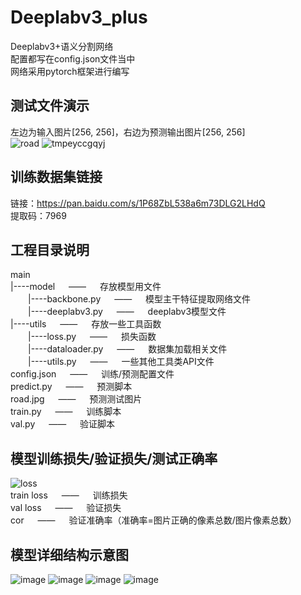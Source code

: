 # Deeplabv3_plus
Deeplabv3+语义分割网络</br>
配置都写在config.json文件当中</br>
网络采用pytorch框架进行编写</br>
## 测试文件演示
左边为输入图片[256, 256]，右边为预测输出图片[256, 256]</br>
![road](https://user-images.githubusercontent.com/77096562/173211851-ace636a2-5fcb-4b7b-bc3a-696d7e067e2a.jpg)
![tmpeyccgqyj](https://user-images.githubusercontent.com/77096562/173211863-ddfb2e1d-ed94-441c-9204-5405b26fc4a4.PNG)
## 训练数据集链接
链接：https://pan.baidu.com/s/1P68ZbL538a6m73DLG2LHdQ </br>
提取码：7969 </br>
## 工程目录说明
main</br>
|----model &emsp; —— &emsp; 存放模型用文件</br>
&emsp;&emsp;|----backbone.py &emsp; —— &emsp; 模型主干特征提取网络文件</br>
&emsp;&emsp;|----deeplabv3.py &emsp; —— &emsp; deeplabv3模型文件</br>
|----utils &emsp; —— &emsp; 存放一些工具函数</br>
&emsp;&emsp;|----loss.py &emsp; —— &emsp; 损失函数</br>
&emsp;&emsp;|----dataloader.py &emsp; —— &emsp; 数据集加载相关文件</br>
&emsp;&emsp;|----utils.py &emsp; —— &emsp; 一些其他工具类API文件</br>
config.json &emsp; —— &emsp; 训练/预测配置文件</br>
predict.py &emsp; —— &emsp; 预测脚本</br>
road.jpg &emsp; —— &emsp; 预测测试图片</br>
train.py &emsp; —— &emsp; 训练脚本</br>
val.py &emsp; —— &emsp; 验证脚本</br>
## 模型训练损失/验证损失/测试正确率
![loss](https://user-images.githubusercontent.com/77096562/173211877-8044588e-a728-49be-8788-45c7f6cbe161.png)</br>
train&nbsp;loss &emsp; —— &emsp; 训练损失</br>
val&nbsp;loss &emsp; —— &emsp; 验证损失</br>
cor &emsp; —— &emsp; 验证准确率（准确率=图片正确的像素总数/图片像素总数）</br>
## 模型详细结构示意图
![image](https://user-images.githubusercontent.com/77096562/173212818-87605b81-c577-4d99-9a69-485f4fb6207d.png)
![image](https://user-images.githubusercontent.com/77096562/173212832-87a8263b-f139-4c41-8c41-c11f4467dfd3.png)
![image](https://user-images.githubusercontent.com/77096562/173212868-b12fe62a-97ff-4d42-a2a8-e0c417ec7282.png)
![image](https://user-images.githubusercontent.com/77096562/173212961-73c305e0-b881-4422-b2ce-d2f8530495df.png)

